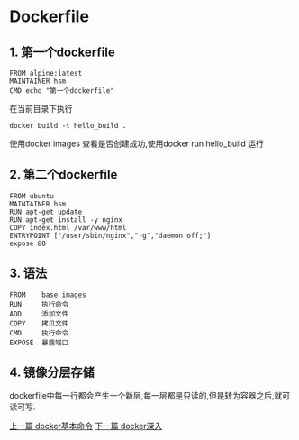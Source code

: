 # Dockerfile
## 1. 第一个dockerfile

    FROM alpine:latest      
    MAINTAINER hsm      
    CMD echo "第一个dockerfile"  

在当前目录下执行

    docker build -t hello_build .
使用docker images 查看是否创建成功,使用docker run hello_build 运行

## 2. 第二个dockerfile

    FROM ubuntu
    MAINTAINER hsm    
    RUN apt-get update
    RUN apt-get install -y nginx 
    COPY index.html /var/www/html
    ENTRYPOINT ["/user/sbin/nginx","-g","daemon off;"]
    expose 80
## 3. 语法

    FROM    base images        
    RUN     执行命令     
    ADD     添加文件
    COPY    拷贝文件
    CMD     执行命令
    EXPOSE  暴露端口
## 4. 镜像分层存储
dockerfile中每一行都会产生一个新层,每一层都是只读的,但是转为容器之后,就可读可写.

 [上一篇 docker基本命令](./02.md)  [下一篇 docker深入](./04.md)


